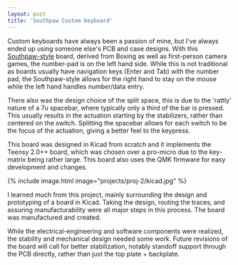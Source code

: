```yaml
---
layout: post
title: 'Southpaw Custom Keyboard'
---
```


Custom keyboards have always been a passion of mine, but I've always ended up using someone else's PCB and case designs. With this [Southpaw-style](https://en.wikipedia.org/wiki/Southpaw_stance) board, derived from Boxing as well as first-person camera games, the number-pad is on the left hand side. While this is not traditional as boards usually have navigation keys (Enter and Tab) with the number pad, the Southpaw-style allows for the right hand to stay on the mouse while the left hand handles number/data entry. 

There also was the design choice of the split space, this is due to the 'rattly' nature of a 7u spacebar, where typically only a third of the bar is pressed. This usually results in the actuation starting by the stabilizers, rather than centered on the switch. Splitting the spacebar allows for each switch to be the focus of the actuation, giving a better feel to the keypress.

This board was designed in Kicad from scratch and it implements the Teensy 2.0++ board, which was chosen over a pro-micro due to the key-matrix being rather large. This board also uses the QMK firmware for easy development and changes.

{% include image.html  image="projects/proj-2/kicad.jpg" %}

I learned much from this project, mainly surrounding the design and prototyping of a board in Kicad. Taking the design, routing the traces, and assuring manufacturability were all major steps in this process. The board was manufactured and created. 

While the electrical-engineering and software components were realized, the stability and mechanical design needed some work. Future revisions of the board will call for better stabilization, notably standoff support through the PCB directly, rather than just the top plate + backplate.
